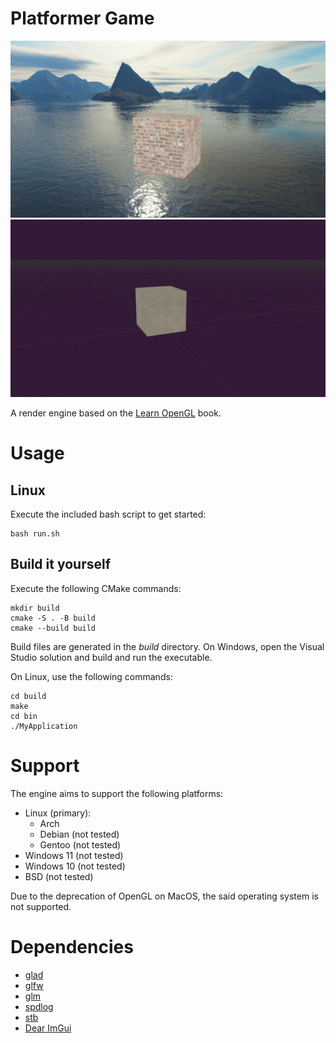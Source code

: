# Platformer Game

![render-engine.jpeg](docs%2Fimages%2Frender-engine.jpeg)
![3d_viewport_with_grid.jpeg](docs%2Fimages%2F3d_viewport_with_grid.jpeg)

A render engine based on the [Learn OpenGL](https://learnopengl.com/) book.

# Usage
## Linux
Execute the included bash script to get started:
```
bash run.sh
```

## Build it yourself
Execute the following CMake commands:
```
mkdir build
cmake -S . -B build
cmake --build build
```

Build files are generated in the *build* directory. On Windows, open the Visual Studio solution and build and run the
executable.

On Linux, use the following commands:
```
cd build
make
cd bin
./MyApplication
```

# Support
The engine aims to support the following platforms:
- Linux (primary):
  - Arch
  - Debian (not tested)
  - Gentoo (not tested)
- Windows 11 (not tested)
- Windows 10 (not tested)
- BSD (not tested)

Due to the deprecation of OpenGL on MacOS, the said operating system is not supported.

# Dependencies
- [glad](https://github.com/Dav1dde/glad)
- [glfw](https://github.com/glfw/glfw)
- [glm](https://github.com/g-truc/glm)
- [spdlog](https://github.com/gabime/spdlog)
- [stb](https://github.com/nothings/stb)
- [Dear ImGui](https://github.com/ocornut/imgui)
